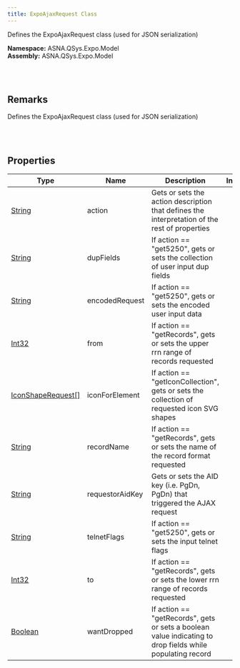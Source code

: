```yaml
---
title: ExpoAjaxRequest Class
---
```


Defines the ExpoAjaxRequest class (used for JSON serialization)

**Namespace:** ASNA.QSys.Expo.Model <br/>
**Assembly:** ASNA.QSys.Expo.Model

<br>
<br>

## Remarks

Defines the ExpoAjaxRequest class (used for JSON serialization)

[//]: # ($$TODO: Complete the Remarks section.)

<br>
<br>

## Properties

| Type | Name | Description | Indexer
| --- | --- | --- | --- 
| [String](https://docs.microsoft.com/en-us/dotnet/api/system.string) | action | Gets or sets the action description that defines the interpretation of the rest of properties | 
| [String](https://docs.microsoft.com/en-us/dotnet/api/system.string) | dupFields | If action == "get5250", gets or sets the collection of user input dup fields | 
| [String](https://docs.microsoft.com/en-us/dotnet/api/system.string) | encodedRequest | If action == "get5250", gets or sets the encoded user input data | 
| [Int32](https://docs.microsoft.com/en-us/dotnet/api/system.int32) | from | If action == "getRecords", gets or sets the upper rrn range of records requested | 
| [IconShapeRequest[]]($$TODO-ASNA.QSys.Expo.Model.IconShapeRequest[].html) | iconForElement | If action == "getIconCollection", gets or sets the collection of requested icon SVG shapes | 
| [String](https://docs.microsoft.com/en-us/dotnet/api/system.string) | recordName | If action == "getRecords", gets or sets the name of the record format requested | 
| [String](https://docs.microsoft.com/en-us/dotnet/api/system.string) | requestorAidKey | Gets or sets the AID key (i.e. PgDn, PgDn) that triggered the AJAX request | 
| [String](https://docs.microsoft.com/en-us/dotnet/api/system.string) | telnetFlags | If action == "get5250", gets or sets the input telnet flags | 
| [Int32](https://docs.microsoft.com/en-us/dotnet/api/system.int32) | to | If action == "getRecords", gets or sets the lower rrn range of records requested | 
| [Boolean](https://docs.microsoft.com/en-us/dotnet/api/system.boolean) | wantDropped | If action == "getRecords", gets or sets a boolean value indicating to drop fields while populating record | 

<br>
<br>

